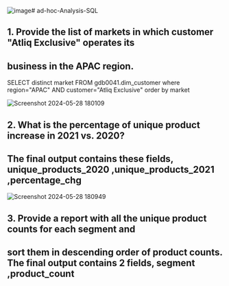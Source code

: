 ![image](https://github.com/Rajeswari-kotha/ad-hoc-Analysis-SQL-/assets/162559903/1bcc8d50-b953-46e8-af99-b44e4a816def)# ad-hoc-Analysis-SQL
## 1.  Provide the list of markets in which customer  "Atliq  Exclusive"  operates its 
##  business in the  APAC  region.

SELECT distinct market
FROM gdb0041.dim_customer
where region="APAC"
AND customer="Atliq Exclusive"
order by market

![Screenshot 2024-05-28 180109](https://github.com/Rajeswari-kotha/ad-hoc-Analysis-SQL-/assets/162559903/835b79ea-574e-4b6e-af8a-da878ba976de)

## 2.  What is the percentage of unique product increase in 2021 vs. 2020?
 ## The  final output contains these fields, unique_products_2020 ,unique_products_2021 ,percentage_chg 

![Screenshot 2024-05-28 180949](https://github.com/Rajeswari-kotha/ad-hoc-Analysis-SQL-/assets/162559903/29f7d90f-adfc-4ad9-928e-c38166ac8626)

 ## 3. Provide a report with all the unique product counts for each  segment  and 
## sort them in descending order of product counts. The final output contains  2 fields,  segment  ,product_count 

 
